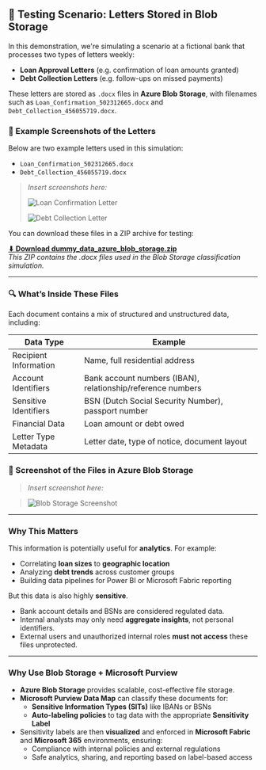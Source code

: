 ## 🧪 Testing Scenario: Letters Stored in Blob Storage

In this demonstration, we're simulating a scenario at a fictional bank that processes two types of letters weekly:

- **Loan Approval Letters** (e.g. confirmation of loan amounts granted)
- **Debt Collection Letters** (e.g. follow-ups on missed payments)

These letters are stored as `.docx` files in **Azure Blob Storage**, with filenames such as `Loan_Confirmation_502312665.docx` and `Debt_Collection_456055719.docx`.

### 📄 Example Screenshots of the Letters

Below are two example letters used in this simulation:

- `Loan_Confirmation_502312665.docx`  
- `Debt_Collection_456055719.docx`  

> _Insert screenshots here:_
> 
> ![Loan Confirmation Letter](../images/loan-confirmation-letter.png)
> 
> ![Debt Collection Letter](../images/debt-collection-letter.png)

You can download these files in a ZIP archive for testing:

**[⬇ Download dummy_data_azure_blob_storage.zip](https://github.com/rodneymhungu/purview-protect-azure-fabric/raw/main/dummy-files/dummy_data_azure_blob_storage.zip)**  
_This ZIP contains the .docx files used in the Blob Storage classification simulation._

---

### 🔍 What’s Inside These Files

Each document contains a mix of structured and unstructured data, including:

| **Data Type**            | **Example**                                        |
|--------------------------|----------------------------------------------------|
| Recipient Information    | Name, full residential address                     |
| Account Identifiers      | Bank account numbers (IBAN), relationship/reference numbers |
| Sensitive Identifiers    | BSN (Dutch Social Security Number), passport number |
| Financial Data           | Loan amount or debt owed                           |
| Letter Type Metadata     | Letter date, type of notice, document layout       |

### 📁 Screenshot of the Files in Azure Blob Storage

> _Insert screenshot here:_

> ![Blob Storage Screenshot](../images/blob-storage-letters.png)

---

### Why This Matters

This information is potentially useful for **analytics**. For example:

- Correlating **loan sizes** to **geographic location**
- Analyzing **debt trends** across customer groups
- Building data pipelines for Power BI or Microsoft Fabric reporting

But this data is also highly **sensitive**.

- Bank account details and BSNs are considered regulated data.
- Internal analysts may only need **aggregate insights**, not personal identifiers.
- External users and unauthorized internal roles **must not access** these files unprotected.

---

### Why Use Blob Storage + Microsoft Purview

- **Azure Blob Storage** provides scalable, cost-effective file storage.
- **Microsoft Purview Data Map** can classify these documents for:
  - **Sensitive Information Types (SITs)** like IBANs or BSNs
  - **Auto-labeling policies** to tag data with the appropriate **Sensitivity Label**
- Sensitivity labels are then **visualized** and enforced in **Microsoft Fabric** and **Microsoft 365** environments, ensuring:
  - Compliance with internal policies and external regulations
  - Safe analytics, sharing, and reporting based on label-based access


